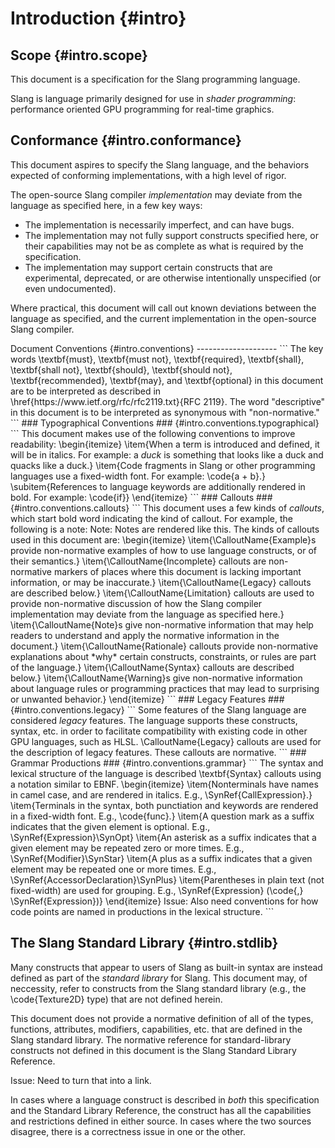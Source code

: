 Introduction {#intro}
=====================

Scope {#intro.scope}
-----

This document is a specification for the Slang programming language.

Slang is language primarily designed for use in *shader programming*: performance oriented GPU programming for real-time graphics.

Conformance {#intro.conformance}
-----------

This document aspires to specify the Slang language, and the behaviors expected of conforming implementations, with a high level of rigor.

The open-source Slang compiler *implementation* may deviate from the language as specified here, in a few key ways:

* The implementation is necessarily imperfect, and can have bugs.
* The implementation may not fully support constructs specified here, or their capabilities may not be as complete as what is required by the specification.
* The implementation may support certain constructs that are experimental, deprecated, or are otherwise intentionally unspecified (or even undocumented).

Where practical, this document will call out known deviations between the language as specified, and the current implementation in the open-source Slang compiler.

<!-->

Document Conventions {#intro.conventions}
--------------------


```

The key words \textbf{must}, \textbf{must not}, \textbf{required}, \textbf{shall}, \textbf{shall not}, \textbf{should}, \textbf{should not}, \textbf{recommended}, \textbf{may}, and \textbf{optional} in this document are to be interpreted as described in \href{https://www.ietf.org/rfc/rfc2119.txt}{RFC 2119}.

The word "descriptive" in this document is to be interpreted as synonymous with "non-normative."
```

### Typographical Conventions ### {#intro.conventions.typographical}

```
This document makes use of the following conventions to improve readability:

\begin{itemize}
    \item{When a term is introduced and defined, it will be in italics. For example: a <dfn>duck</dfn> is something that looks like a duck and quacks like a duck.}
    \item{Code fragments in Slang or other programming languages use a fixed-width font. For example: \code{a + b}.}
    \subitem{References to language keywords are additionally rendered in bold. For example: \code{if}}
\end{itemize}
```

### Callouts ### {#intro.conventions.callouts}

```

This document uses a few kinds of <dfn>callouts</dfn>, which start bold word indicating the kind of callout. For example, the following is a note:

Note: Notes are rendered like this.

The kinds of callouts used in this document are:

\begin{itemize}
    \item{\CalloutName{Example}s provide non-normative examples of how to use language constructs, or of their semantics.}
    \item{\CalloutName{Incomplete} callouts are non-normative markers of places where this document is lacking important information, or may be inaccurate.}
    \item{\CalloutName{Legacy} callouts are described below.}
    \item{\CalloutName{Limitation} callouts are used to provide non-normative discussion of how the Slang compiler implementation may deviate from the language as specified here.}
    \item{\CalloutName{Note}s give non-normative information that may help readers to understand and apply the normative information in the document.}
    \item{\CalloutName{Rationale} callouts provide non-normative explanations about *why* certain constructs, constraints, or rules are part of the language.}
    \item{\CalloutName{Syntax} callouts are described below.}
    \item{\CalloutName{Warning}s give non-normative information about language rules or programming practices that may lead to surprising or unwanted behavior.}
\end{itemize}
```

### Legacy Features ### {#intro.conventions.legacy}

```

Some features of the Slang language are considered <dfn>legacy</dfn> features.
The language supports these constructs, syntax, etc. in order to facilitate compatibility with existing code in other GPU languages, such as HLSL.

\CalloutName{Legacy} callouts are used for the description of legacy features. These callouts are normative.
```

### Grammar Productions ### {#intro.conventions.grammar}

```

The syntax and lexical structure of the language is described \textbf{Syntax} callouts using a notation similar to EBNF.

\begin{itemize}
    \item{Nonterminals have names in camel case, and are rendered in italics. E.g., \SynRef{CallExpression}.}
    \item{Terminals in the syntax, both punctiation and keywords are rendered in a fixed-width font. E.g., \code{func}.}
    \item{A question mark as a suffix indicates that the given element is optional. E.g., \SynRef{Expression}\SynOpt}
    \item{An asterisk as a suffix indicates that a given element may be repeated zero or more times. E.g., \SynRef{Modifier}\SynStar}
    \item{A plus as a suffix indicates that a given element may be repeated one or more times. E.g., \SynRef{AccessorDeclaration}\SynPlus}
    \item{Parentheses in plain text (not fixed-width) are used for grouping. E.g., \SynRef{Expression} (\code{,} \SynRef{Expression})}
\end{itemize}

Issue: Also need conventions for how code points are named in productions in the lexical structure.    
```

</-->

The Slang Standard Library {#intro.stdlib}
--------------------------

Many constructs that appear to users of Slang as built-in syntax are instead defined as part of the <dfn>standard library</dfn> for Slang.
This document may, of neccessity, refer to constructs from the Slang standard library (e.g., the \code{Texture2D} type) that are not defined herein.

This document does not provide a normative definition of all of the types, functions, attributes, modifiers, capabilities, etc. that are defined in the Slang standard library.
The normative reference for standard-library constructs not defined in this document is the Slang Standard Library Reference.

Issue: Need to turn that into a link.

In cases where a language construct is described in *both* this specification and the Standard Library Reference, the construct has all the capabilities and restrictions defined in either source.
In cases where the two sources disagree, there is a correctness issue in one or the other.
